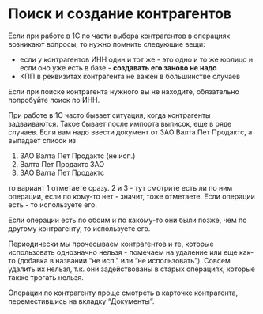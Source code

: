 # Поиск и создание контрагентов

Если при работе в 1С по части выбора контрагентов в операциях возникают вопросы, то нужно помнить следующие вещи:

- если у контрагентов ИНН один и тот же - это одно и то же юрлицо и если оно уже есть в базе - **создавать его заново не надо**
- КПП в реквизитах контрагента не важен в большинстве случаев

Если при поиске контрагента нужного вы не находите, обязательно попробуйте поиск по ИНН.

При работе в 1С часто бывает ситуация, когда контрагенты задваиваются. Такое бывает после импорта выписок, еще в ряде случаев. Если вам надо ввести документ от ЗАО Валта Пет Продактс, а выпадает список из

1. ЗАО Валта Пет Продактс (не исп.)
2. Валта Пет Продактс ЗАО
3. ЗАО Валта Пет Продактс 

то вариант 1 отметаете сразу. 2 и 3 - тут смотрите есть ли по ним операции, если по кому-то нет - значит, тоже отметаете. Если операции есть - то используете его.

Если операции есть по обоим и по какому-то они были позже, чем по другому контрагенту, то используете его.

Периодически мы прочесываем контрагентов и те, которые использовать однозначно нельзя - помечаем на удаление или еще как-то (добавка в названии “не исп.” или “не использовать”). Совсем удалить их нельзя, т.к. они задействованы в старых операциях, которые также трогать нельзя.

Операции по контрагенту проще смотреть в карточке контрагента, переместившись на вкладку “Документы”.